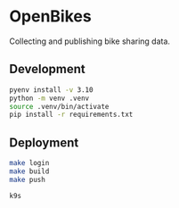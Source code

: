 # OpenBikes

Collecting and publishing bike sharing data.

## Development

```sh
pyenv install -v 3.10
python -m venv .venv
source .venv/bin/activate
pip install -r requirements.txt
```

## Deployment

```sh
make login
make build
make push
```

```sh
k9s
```
